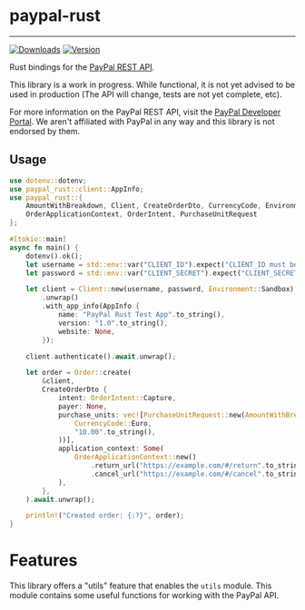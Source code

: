 # paypal-rust

--- 

[![Downloads](https://img.shields.io/crates/d/paypal-rust?style=for-the-badge)](https://crates.io/crates/paypal-rust)
[![Version](https://img.shields.io/crates/v/paypal-rust?style=for-the-badge)](https://crates.io/crates/paypal-rust)

Rust bindings for the [PayPal REST API](https://developer.paypal.com/api/rest).

This library is a work in progress. While functional, it is not yet advised
to be used in production (The API will change, tests are not yet complete, etc).

For more information on the PayPal REST API, visit the [PayPal Developer Portal](https://developer.paypal.com/api/rest).
We aren't affiliated with PayPal in any way and this library is not endorsed by them.

## Usage

```rust
use dotenv::dotenv;
use paypal_rust::client::AppInfo;
use paypal_rust::{
    AmountWithBreakdown, Client, CreateOrderDto, CurrencyCode, Environment, Order,
    OrderApplicationContext, OrderIntent, PurchaseUnitRequest
};

#[tokio::main]
async fn main() {
    dotenv().ok();
    let username = std::env::var("CLIENT_ID").expect("CLIENT_ID must be set");
    let password = std::env::var("CLIENT_SECRET").expect("CLIENT_SECRET must be set");

    let client = Client::new(username, password, Environment::Sandbox)
        .unwrap()
        .with_app_info(AppInfo {
            name: "PayPal Rust Test App".to_string(),
            version: "1.0".to_string(),
            website: None,
        });

    client.authenticate().await.unwrap();

    let order = Order::create(
        &client,
        CreateOrderDto {
            intent: OrderIntent::Capture,
            payer: None,
            purchase_units: vec![PurchaseUnitRequest::new(AmountWithBreakdown::new(
                CurrencyCode::Euro,
                "10.00".to_string(),
            ))],
            application_context: Some(
                OrderApplicationContext::new()
                    .return_url("https://example.com/#/return".to_string())
                    .cancel_url("https://example.com/#/cancel".to_string()),
            ),
        },
    ).await.unwrap();

    println!("Created order: {:?}", order);
}
```

# Features

This library offers a "utils" feature that enables the `utils` module. This module contains
some useful functions for working with the PayPal API.